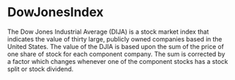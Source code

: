# DowJonesIndex

The Dow Jones Industrial Average (DIJA) is a stock market index that indicates the value of thirty large, publicly owned companies based in the United States. The value of the DJIA is based upon the sum of the price of one share of stock for each component company. The sum is corrected by a factor which changes whenever one of the component stocks has a stock split or stock dividend. 
